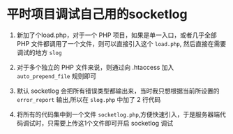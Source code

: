 # 平时项目调试自己用的socketlog

1. 新加了个load.php，对于一个 PHP 项目，如果是单一入口，或者几乎全部 PHP 文件都调用了一个文件，则可以直接引入这个 `load.php`, 然后直接在需要调试的地方 `slog`

2. 对于多个独立的 PHP 文件来说，则通过向 .htaccess 加入 `auto_prepend_file` 规则即可

3. 默认 socketlog 会把所有错误类型都输出来，当时我只想根据当前所设置的 `error_report` 输出,所以在 `slog.php` 中加了 2 行代码

4. 将所有的代码集中到一个文件 `socketlog.php`,方便快速引入，于是服务器端代码调试时，只需要上传这1个文件即可开启 socketlog 调试
